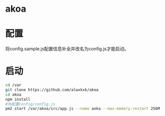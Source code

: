# akoa

# 配置
将config.sample.js配置信息补全并改名为config.js才能启动。
# 启动
```bash
cd /var
git clone https://github.com/alwxkxk/akoa
cd akoa
npm install 
#先配置config/config.js
pm2 start /var/akoa/src/app.js --name aoka --max-memory-restart 256M
```